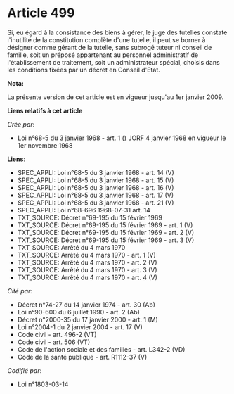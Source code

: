 # Article 499

Si, eu égard à la consistance des biens à gérer, le juge des tutelles constate l'inutilité de la constitution complète d'une
tutelle, il peut se borner à désigner comme gérant de la tutelle, sans subrogé tuteur ni conseil de famille, soit un préposé
appartenant au personnel administratif de l'établissement de traitement, soit un administrateur spécial, choisis dans les
conditions fixées par un décret en Conseil d'Etat.

**Nota:**

La présente version de cet article est en vigueur jusqu'au 1er janvier 2009.

**Liens relatifs à cet article**

_Créé par_:

  - Loi n°68-5 du 3 janvier 1968 - art. 1 () JORF 4 janvier 1968 en vigueur le 1er novembre 1968

**Liens**:

  - SPEC_APPLI: Loi n°68-5 du 3 janvier 1968 - art. 14 (V)
  - SPEC_APPLI: Loi n°68-5 du 3 janvier 1968 - art. 15 (V)
  - SPEC_APPLI: Loi n°68-5 du 3 janvier 1968 - art. 16 (V)
  - SPEC_APPLI: Loi n°68-5 du 3 janvier 1968 - art. 17 (V)
  - SPEC_APPLI: Loi n°68-5 du 3 janvier 1968 - art. 21 (V)
  - SPEC_APPLI: Loi n°68-696 1968-07-31 art. 14
  - TXT_SOURCE: Décret n°69-195 du 15 février 1969
  - TXT_SOURCE: Décret n°69-195 du 15 février 1969 - art. 1 (V)
  - TXT_SOURCE: Décret n°69-195 du 15 février 1969 - art. 2 (V)
  - TXT_SOURCE: Décret n°69-195 du 15 février 1969 - art. 3 (V)
  - TXT_SOURCE: Arrêté du 4 mars 1970
  - TXT_SOURCE: Arrêté du 4 mars 1970 - art. 1 (V)
  - TXT_SOURCE: Arrêté du 4 mars 1970 - art. 2 (V)
  - TXT_SOURCE: Arrêté du 4 mars 1970 - art. 3 (V)
  - TXT_SOURCE: Arrêté du 4 mars 1970 - art. 4 (V)

_Cité par_:

  - Décret n°74-27 du 14 janvier 1974 - art. 30 (Ab)
  - Loi n°90-600 du 6 juillet 1990 - art. 2 (Ab)
  - Décret n°2000-35 du 17 janvier 2000 - art. 1 (M)
  - Loi n°2004-1 du 2 janvier 2004 - art. 17 (V)
  - Code civil - art. 496-2 (VT)
  - Code civil - art. 506 (VT)
  - Code de l'action sociale et des familles - art. L342-2 (VD)
  - Code de la santé publique - art. R1112-37 (V)

_Codifié par_:

  - Loi n°1803-03-14
